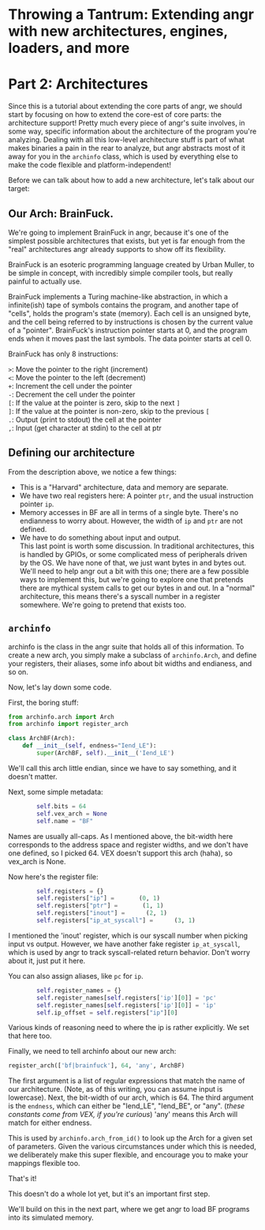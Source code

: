 # Throwing a Tantrum: Extending angr with new architectures, engines, loaders, and more

# Part 2: Architectures

Since this is a tutorial about extending the core parts of angr, we should start by focusing on how to extend the core-est of core parts: the architecture support!
Pretty much every piece of angr's suite involves, in some way, specific information about the architecture of the program you're analyzing.  Dealing with all this low-level architecture stuff is part of what makes binaries a pain in the rear to analyze, but angr abstracts most of it away for you in the `archinfo` class, which is used by everything else to make the code flexible and platform-independent!

Before we can talk about how to add a new architecture, let's talk about our target:

## Our Arch: BrainFuck.

We're going to implement BrainFuck in angr, because it's one of the simplest possible architectures that exists, but yet is far enough from the "real" architectures angr already supports to show off its flexibility.

BrainFuck is an esoteric programming language created by Urban Muller, to be simple in concept, with incredibly simple compiler tools, but really painful to actually use.

BrainFuck implements a Turing machine-like abstraction, in which a infinite(ish) tape of symbols contains the program, and another tape of "cells", holds the program's state (memory).
Each cell is an unsigned byte, and the cell being referred to by instructions is chosen by the current value of a "pointer".
BrainFuck's instruction pointer starts at 0, and the program ends when it moves past the last symbols.
The data pointer starts at cell 0.

BrainFuck has only 8 instructions:

`>`: Move the pointer to the right (increment)  
`<`: Move the pointer to the left (decrement)  
`+`: Increment the cell under the pointer  
`-`: Decrement the cell under the pointer  
`[`: If the value at the pointer is zero, skip to the next `]`  
`]`: If the value at the pointer is non-zero, skip to the previous `[`  
`.`: Output (print to stdout) the cell at the pointer  
`,`: Input (get character at stdin) to the cell at ptr  

## Defining our architecture

From the description above, we notice a few things:
* This is a "Harvard" architecture, data and memory are separate.
* We have two real registers here: A pointer `ptr`, and the usual instruction pointer `ip`.
* Memory accesses in BF are all in terms of a single byte.  There's no endianness to worry about.  However, the width of `ip` and `ptr` are not defined.
* We have to do something about input and output.  
This last point is worth some discussion.
In traditional architectures, this is handled by GPIOs, or some complicated mess of peripherals driven by the OS.  We have none of that, we just want bytes in and bytes out.  We'll need to help angr out a bit with this one; there are a few possible ways to implement this, but we're going to explore one that pretends there are mythical system calls to get our bytes in and out.  In a "normal" architecture, this means there's a syscall number in a register somewhere.  We're going to pretend that exists too.

## `archinfo`

archinfo is the class in the angr suite that holds all of this information.
To create a new arch, you simply make a subclass of `archinfo.Arch`, and define your registers, their aliases, some info about bit widths and endianess, and so on.

Now, let's lay down some code.

First, the boring stuff:

```python
from archinfo.arch import Arch
from archinfo import register_arch

class ArchBF(Arch):
    def __init__(self, endness="Iend_LE"):
        super(ArchBF, self).__init__('Iend_LE')
```
We'll call this arch little endian, since we have to say something, and it doesn't matter.

Next, some simple metadata:
```python
        self.bits = 64
        self.vex_arch = None
        self.name = "BF"
```

Names are usually all-caps.  As I mentioned above, the bit-width here corresponds to the address space and register widths, and we don't have one defined, so I picked 64.
VEX doesn't support this arch (haha), so vex_arch is None.

Now here's the register file:

```python
        self.registers = {}
        self.registers["ip"] =       (0, 1)
        self.registers["ptr"] =       (1, 1)
        self.registers["inout"] =      (2, 1)
        self.registers["ip_at_syscall"] =      (3, 1)
```
I mentioned the 'inout' register, which is our syscall number when picking input vs output.
However, we have another fake register `ip_at_syscall`, which is used by angr to track syscall-related return behavior.  Don't worry about it, just put it here.

You can also assign aliases, like `pc` for `ip`.
```python
        self.register_names = {}
        self.register_names[self.registers['ip'][0]] = 'pc'
        self.register_names[self.registers['ip'][0]] = 'ip'
        self.ip_offset = self.registers["ip"][0]
```

Various kinds of reasoning need to where the ip is rather explicitly.  We set that here too.

Finally, we need to tell archinfo about our new arch:

```python
register_arch(['bf|brainfuck'], 64, 'any', ArchBF)
```
The first argument is a list of regular expressions that match the name of our architecture.  (Note, as of this writing, you can assume input is lowercase).  Next, the bit-width of our arch, which is 64.
The third argument is the `endness`, which can either be "Iend_LE", "Iend_BE", or "any".  (_these constants come from VEX, if you're curious_) 'any' means this Arch will match for either endness.

This is used by `archinfo.arch_from_id()` to look up the Arch for a given set of parameters.  Given the various circumstances under which this is needed, we deliberately make this super flexible, and encourage you to make your mappings flexible too.

That's it!

This doesn't do a whole lot yet, but it's an important first step.

We'll build on this in the next part, where we get angr to load BF programs into its simulated memory.
